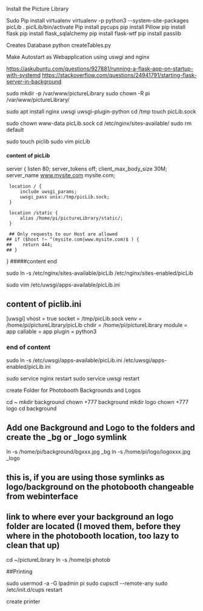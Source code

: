 
Install the Picture Library


Sudo Pip install virtualenv
virtualenv -p python3 --system-site-packages picLib
. piclLib/bin/activate
Pip install pycups
pip install Pillow
pip install flask
pip install flask_sqlalchemy
pip install flask-wtf
pip install passlib


Creates Database 
python createTables.py

Make Autostart as Webapplication using uswgi and nginx

https://askubuntu.com/questions/927881/running-a-flask-app-on-startup-with-systemd
https://stackoverflow.com/questions/24941791/starting-flask-server-in-background



sudo mkdir -p /var/www/pictureLibrary
sudo chown -R pi /var/www/pictureLibrary/

sudo apt install nginx uwsgi uwsgi-plugin-python
cd /tmp
touch picLib.sock

sudo chown www-data picLib.sock
cd /etc/nginx/sites-available/
sudo rm default

sudo touch piclib
sudo vim picLib
#### content of picLib
server {
        listen 80;
        server_tokens off;
        client_max_body_size     30M;
        server_name www.mysite.com mysite.com;

     location / {
         include uwsgi_params;
         uwsgi_pass unix:/tmp/picLib.sock;
     }

     location /static {
         alias /home/pi/pictureLibrary/static/;
     }

     ## Only requests to our Host are allowed
    ## if ($host !~ ^(mysite.com|www.mysite.com)$ ) {
    ##    return 444;
    ## }
}
#####content end


sudo ln -s /etc/nginx/sites-available/picLib /etc/nginx/sites-enabled/picLib

sudo vim /etc/uwsgi/apps-available/picLib.ini

## content of piclib.ini
[uwsgi]
vhost = true
socket = /tmp/picLib.sock
venv = /home/pi/pictureLibrary/picLib
chdir = /home/pi/pictureLibrary
module = app
callable = app
plugin = python3

### end of content


sudo ln -s /etc/uwsgi/apps-available/picLib.ini /etc/uwsgi/apps-enabled/picLib.ini



sudo service nginx restart
sudo service uwsgi restart

create Folder for Photobooth Backgrounds and Logos

cd ~
mkdir background
chown +777 background
mkdir logo
chown +777 logo
cd background 

## Add one Background and Logo to the folders and create the _bg or _logo symlink  

ln -s /home/pi/background/bgxxx.jpg _bg
ln -s /home/pi/logo/logoxxx.jpg _logo

## this is, if you are using those symlinks as logo/background on  the photobooth changeable from webinterface

## link to where ever your background an logo folder are located (I moved them, before they where in the photobooth location, too lazy to clean that up)
cd ~/pictureLibrary
ln -s /home/pi photob

##Printing 

sudo usermod -a -G lpadmin pi
sudo cupsctl --remote-any
sudo /etc/init.d/cups restart

create printer